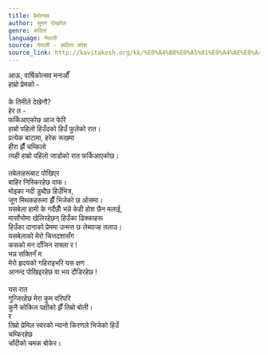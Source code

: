 ```yaml
---
title: प्रेमोत्सव
author: सुमन पोखरेल
genre: कविता
language: नेपाली
source: नेपाली - कविता कोश
source_link: http://kavitakosh.org/kk/%E0%A4%B8%E0%A5%81%E0%A4%AE%E0%A4%A8_%E0%A4%AA%E0%A5%8B%E0%A4%96%E0%A4%B0%E0%A5%87%E0%A4%B2
---
```


आऊ, वार्षिकोत्सव मनाऔँ  
हाम्रो प्रेमको -  
   
के तिमीले देखेनौ?  
हेर त -  
फर्किआएकोछ आज फेरि  
हाम्रो पहिलो हिउँदको हिउँ फुलेको रात।  
प्रत्येक बाटामा, हरेक रूखमा  
हीरा झैँ चम्किलो  
त्यही हाम्रो पहिलो जाडोको रात फर्किआएकोछ।  
   
तबेलाहरूबाट पोखिएर  
बाहिर निस्किरहेछ वाफ।  
मोइका नदी डुब्दैछ हिउँभित्र,  
जून मिथकहरूमा झैँ भिजेको छ ओसमा।  
यसबेला हामी के गर्दैछौँ भन्ने केही होश छैन मलाई,  
मार्सोभोमा खेलिरहेछन्‌ हिउँका ढिक्काहरू  
हिउँका दानाको प्रेममा उन्मत्त छ लेब्याज्ह तलाउ।  
यसबेलाको मेरो चित्तदशासँग  
कसको मन दाँजिन सक्ला र !  
भन्न सक्तिनँ म  
मेरो हृदयको गहिराइभरि यस क्षण  
आनन्द पोखिइरहेछ वा भय दौडिरहेछ !  
   
यस रात  
गुन्जिरहेछ मेरा कुम वरिपरि  
कुनै कोकिल पक्षीको झैँ तिम्रो बोली।  
र  
तिम्रो प्रेमिल स्वरको न्यानो किरणले भिजेको हिउँ  
चम्किरहेछ  
चाँदीको चमक बोकेर।
